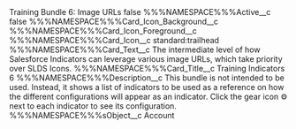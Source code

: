<?xml version="1.0" encoding="UTF-8"?>
<CustomMetadata xmlns="http://soap.sforce.com/2006/04/metadata" xmlns:xsi="http://www.w3.org/2001/XMLSchema-instance" xmlns:xsd="http://www.w3.org/2001/XMLSchema">
    <label>Training Bundle 6: Image URLs</label>
    <protected>false</protected>
    <values>
        <field>%%%NAMESPACE%%%Active__c</field>
        <value xsi:type="xsd:boolean">false</value>
    </values>
    <values>
        <field>%%%NAMESPACE%%%Card_Icon_Background__c</field>
        <value xsi:nil="true"/>
    </values>
    <values>
        <field>%%%NAMESPACE%%%Card_Icon_Foreground__c</field>
        <value xsi:nil="true"/>
    </values>
    <values>
        <field>%%%NAMESPACE%%%Card_Icon__c</field>
        <value xsi:type="xsd:string">standard:trailhead</value>
    </values>
    <values>
        <field>%%%NAMESPACE%%%Card_Text__c</field>
        <value xsi:type="xsd:string">The intermediate level of how Salesforce Indicators can leverage various image URLs, which take priority over SLDS Icons.</value>
    </values>
    <values>
        <field>%%%NAMESPACE%%%Card_Title__c</field>
        <value xsi:type="xsd:string">Training Indicators 6</value>
    </values>
    <values>
        <field>%%%NAMESPACE%%%Description__c</field>
        <value xsi:type="xsd:string">This bundle is not intended to be used.  Instead, it shows a list of indicators to be used as a reference on how the different configurations will appear as an indicator.  Click the gear icon ⚙ next to each indicator to see its configuration.</value>
    </values>
    <values>
        <field>%%%NAMESPACE%%%sObject__c</field>
        <value xsi:type="xsd:string">Account</value>
    </values>
</CustomMetadata>
